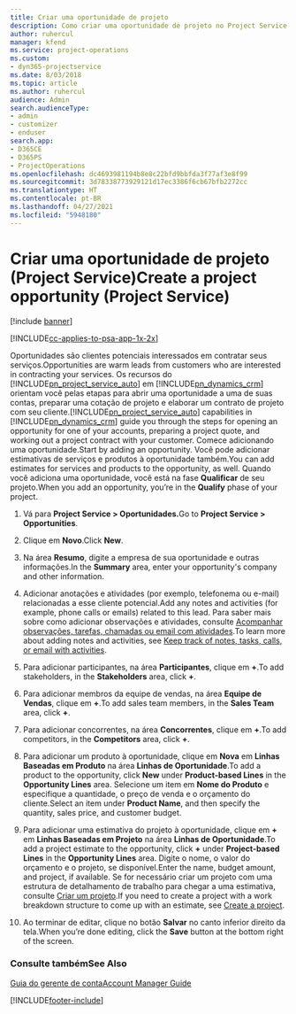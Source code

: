```yaml
---
title: Criar uma oportunidade de projeto
description: Como criar uma oportunidade de projeto no Project Service
author: ruhercul
manager: kfend
ms.service: project-operations
ms.custom:
- dyn365-projectservice
ms.date: 8/03/2018
ms.topic: article
ms.author: ruhercul
audience: Admin
search.audienceType:
- admin
- customizer
- enduser
search.app:
- D365CE
- D365PS
- ProjectOperations
ms.openlocfilehash: dc4693981194b8e8c22bfd9bbfda3f77af3e8f99
ms.sourcegitcommit: 3d78338773929121d17ec3386f6cb67bfb2272cc
ms.translationtype: HT
ms.contentlocale: pt-BR
ms.lasthandoff: 04/27/2021
ms.locfileid: "5948180"
---
```

# <a name="create-a-project-opportunity-project-service"></a><span data-ttu-id="af311-103">Criar uma oportunidade de projeto (Project Service)</span><span class="sxs-lookup"><span data-stu-id="af311-103">Create a project opportunity (Project Service)</span></span>

[!include [banner](../includes/psa-now-project-operations.md)]

[!INCLUDE[cc-applies-to-psa-app-1x-2x](../includes/cc-applies-to-psa-app-1x-2x.md)]

<span data-ttu-id="af311-104">Oportunidades são clientes potenciais interessados em contratar seus serviços.</span><span class="sxs-lookup"><span data-stu-id="af311-104">Opportunities are warm leads from customers who are interested in contracting your services.</span></span> <span data-ttu-id="af311-105">Os recursos do [!INCLUDE[pn_project_service_auto](../includes/pn-project-service-auto.md)] em [!INCLUDE[pn_dynamics_crm](../includes/pn-dynamics-crm.md)] orientam você pelas etapas para abrir uma oportunidade a uma de suas contas, preparar uma cotação de projeto e elaborar um contrato de projeto com seu cliente.</span><span class="sxs-lookup"><span data-stu-id="af311-105">[!INCLUDE[pn_project_service_auto](../includes/pn-project-service-auto.md)] capabilities in [!INCLUDE[pn_dynamics_crm](../includes/pn-dynamics-crm.md)] guide you through the steps for opening an opportunity for one of your accounts, preparing a project quote, and working out a project contract with your customer.</span></span> <span data-ttu-id="af311-106">Comece adicionando uma oportunidade.</span><span class="sxs-lookup"><span data-stu-id="af311-106">Start by adding an opportunity.</span></span> <span data-ttu-id="af311-107">Você pode adicionar estimativas de serviços e produtos à oportunidade também.</span><span class="sxs-lookup"><span data-stu-id="af311-107">You can add estimates for services and products to the opportunity, as well.</span></span> <span data-ttu-id="af311-108">Quando você adiciona uma oportunidade, você está na fase **Qualificar** de seu projeto.</span><span class="sxs-lookup"><span data-stu-id="af311-108">When you add an opportunity, you’re in the **Qualify** phase of your project.</span></span>  
  
1.  <span data-ttu-id="af311-109">Vá para **Project Service > Oportunidades.**</span><span class="sxs-lookup"><span data-stu-id="af311-109">Go to **Project Service > Opportunities**.</span></span>  
  
2.  <span data-ttu-id="af311-110">Clique em **Novo**.</span><span class="sxs-lookup"><span data-stu-id="af311-110">Click **New**.</span></span>  
  
3.  <span data-ttu-id="af311-111">Na área **Resumo**, digite a empresa de sua oportunidade e outras informações.</span><span class="sxs-lookup"><span data-stu-id="af311-111">In the **Summary** area, enter your opportunity's company and other information.</span></span>  
  
4.  <span data-ttu-id="af311-112">Adicionar anotações e atividades (por exemplo, telefonema ou e-mail) relacionadas a esse cliente potencial.</span><span class="sxs-lookup"><span data-stu-id="af311-112">Add any notes and activities (for example, phone calls or emails) related to this lead.</span></span> <span data-ttu-id="af311-113">Para saber mais sobre como adicionar observações e atividades, consulte [Acompanhar observações, tarefas, chamadas ou email com atividades](/dynamics365/customerengagement/on-premises/basics/work-with-activities).</span><span class="sxs-lookup"><span data-stu-id="af311-113">To learn more about adding notes and activities, see [Keep track of notes, tasks, calls, or email with activities](/dynamics365/customerengagement/on-premises/basics/work-with-activities).</span></span>  
  
5.  <span data-ttu-id="af311-114">Para adicionar participantes, na área **Participantes**, clique em **+**.</span><span class="sxs-lookup"><span data-stu-id="af311-114">To add stakeholders, in the **Stakeholders** area, click **+**.</span></span>  
  
6.  <span data-ttu-id="af311-115">Para adicionar membros da equipe de vendas, na área **Equipe de Vendas**, clique em **+**.</span><span class="sxs-lookup"><span data-stu-id="af311-115">To add sales team members, in the **Sales Team** area, click **+**.</span></span>  
  
7.  <span data-ttu-id="af311-116">Para adicionar concorrentes, na área **Concorrentes**, clique em **+**.</span><span class="sxs-lookup"><span data-stu-id="af311-116">To add competitors, in the **Competitors** area, click **+**.</span></span>  
  
8.  <span data-ttu-id="af311-117">Para adicionar um produto à oportunidade, clique em **Nova** em **Linhas Baseadas em Produto** na área **Linhas de Oportunidade**.</span><span class="sxs-lookup"><span data-stu-id="af311-117">To add a product to the opportunity, click **New** under **Product-based Lines** in the **Opportunity Lines** area.</span></span> <span data-ttu-id="af311-118">Selecione um item em **Nome do Produto** e especifique a quantidade, o preço de venda e o orçamento do cliente.</span><span class="sxs-lookup"><span data-stu-id="af311-118">Select an item under **Product Name**, and then specify the quantity, sales price, and customer budget.</span></span>  
  
9. <span data-ttu-id="af311-119">Para adicionar uma estimativa do projeto à oportunidade, clique em **+** em **Linhas Baseadas em Projeto** na área **Linhas de Oportunidade**.</span><span class="sxs-lookup"><span data-stu-id="af311-119">To add a project estimate to the opportunity, click **+** under **Project-based Lines** in the **Opportunity Lines** area.</span></span> <span data-ttu-id="af311-120">Digite o nome, o valor do orçamento e o projeto, se disponível.</span><span class="sxs-lookup"><span data-stu-id="af311-120">Enter the name, budget amount, and project, if available.</span></span> <span data-ttu-id="af311-121">Se for necessário criar um projeto com uma estrutura de detalhamento de trabalho para chegar a uma estimativa, consulte [Criar um projeto](../psa/create-project.md).</span><span class="sxs-lookup"><span data-stu-id="af311-121">If you need to create a project with a work breakdown structure to come up with an estimate, see [Create a project](../psa/create-project.md).</span></span>  
  
10. <span data-ttu-id="af311-122">Ao terminar de editar, clique no botão **Salvar** no canto inferior direito da tela.</span><span class="sxs-lookup"><span data-stu-id="af311-122">When you’re done editing, click the **Save** button at the bottom right of the screen.</span></span>  
  
### <a name="see-also"></a><span data-ttu-id="af311-123">Consulte também</span><span class="sxs-lookup"><span data-stu-id="af311-123">See Also</span></span>  
 [<span data-ttu-id="af311-124">Guia do gerente de conta</span><span class="sxs-lookup"><span data-stu-id="af311-124">Account Manager Guide</span></span>](../psa/account-manager-guide.md)


[!INCLUDE[footer-include](../includes/footer-banner.md)]